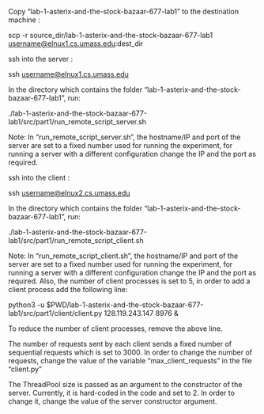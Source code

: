 Copy “lab-1-asterix-and-the-stock-bazaar-677-lab1” to the destination machine : 

scp -r source_dir/lab-1-asterix-and-the-stock-bazaar-677-lab1 username@elnux1.cs.umass.edu:dest_dir

ssh into the server :

ssh username@elnux1.cs.umass.edu


In the directory which contains the folder “lab-1-asterix-and-the-stock-bazaar-677-lab1”, run:

./lab-1-asterix-and-the-stock-bazaar-677-lab1/src/part1/run_remote_script_server.sh

Note: In “run_remote_script_server.sh”, the hostname/IP and port of the server are set to a fixed number used for running the experiment, for running a server with a different configuration change the IP and the port as required.

ssh into the client :

ssh username@elnux2.cs.umass.edu

In the directory which contains the folder “lab-1-asterix-and-the-stock-bazaar-677-lab1”, run:

./lab-1-asterix-and-the-stock-bazaar-677-lab1/src/part1/run_remote_script_client.sh

Note:  In “run_remote_script_client.sh”, the hostname/IP and port of the server are set to a fixed number used for running the experiment, for running a server with a different configuration change the IP and the port as required. 
Also, the number of client processes is set to 5, in order to add a client process add the following line:

python3 -u $PWD/lab-1-asterix-and-the-stock-bazaar-677-lab1/src/part1/client/client.py 128.119.243.147 8976 &

To reduce the number of client processes, remove the above line.

The number of requests sent by each client sends a fixed number of sequential requests which is set to 3000. In order to change the number of requests, change the value of the variable “max_client_requests” in the file “client.py”

The ThreadPool size is passed as an argument to the constructor of the server. Currently, it is hard-coded in the code and set to 2. In order to change it, change the value of the server constructor argument.


